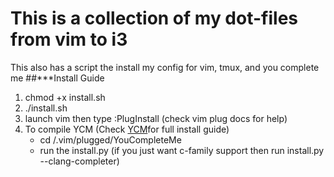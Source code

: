 # This is a collection of my dot-files from vim to i3
This also has a script the install my config for vim, tmux, and you complete me
##***Install Guide
  1. chmod +x install.sh
  2. ./install.sh
  3. launch vim then type :PlugInstall (check vim plug docs for help)
  4. To compile YCM (Check [YCM](https://github.com/Valloric/YouCompleteMe#linux-64-bit)for full install guide)
      * cd /.vim/plugged/YouCompleteMe
      * run the install.py (if you just want c-family support then run install.py --clang-completer)
